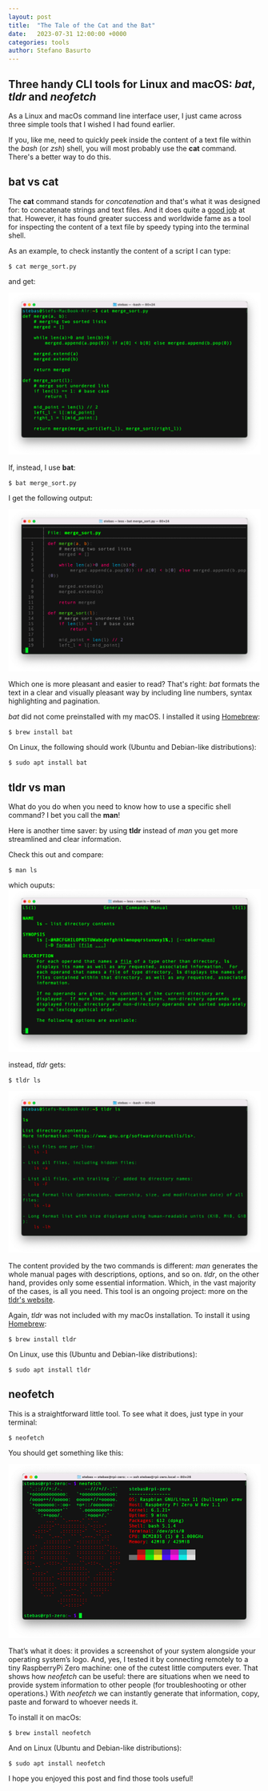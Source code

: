 ```yaml
---
layout: post
title:  "The Tale of the Cat and the Bat"
date:   2023-07-31 12:00:00 +0000
categories: tools
author: Stefano Basurto
---
```

Three handy CLI tools for Linux and macOS: *bat*, *tldr* and *neofetch*
------------------------------------------------------------------------
As a Linux and macOs command line interface user, I just came across three simple tools that
I wished I had found earlier.

If you, like me, need to quickly peek inside the content of a text file within the *bash* (or *zsh*) shell, you will most probably use the **cat** command. There's a better way to do this.

<!-- ![Cat dressing up as a bat for Halloween](https://source.unsplash.com/PCzp1W7tnjw)
*Photo source: Unsplash* -->

bat vs cat
----------
The **cat** command stands for *concatenation* and that's what it was designed for: to concatenate strings and text files. And it does quite a [good job](https://www.freecodecamp.org/news/the-cat-command-in-linux-concatenation-explained-with-bash-examples/) at that.
However, it has found greater success and worldwide fame as a tool for inspecting the content of a text file by speedy typing into the terminal shell.

As an example, to check instantly the content of a script I can type:

```
$ cat merge_sort.py
```

and get:

![cat output](/assets/images/batpost_cat_output.png)

If, instead, I use **bat**:

```
$ bat merge_sort.py
```

I get the following output:

![bat output](/assets/images/batpost_bat_output.png)

Which one is more pleasant and easier to read? That's right: *bat* formats the text in a clear and visually pleasant way by including line numbers, syntax highlighting and pagination.

*bat* did not come preinstalled with my macOS. I installed it using [Homebrew]():

```
$ brew install bat
```

On Linux, the following should work (Ubuntu and Debian-like distributions):
```
$ sudo apt install bat
```

tldr vs man
-----------

What do you do when you need to know how to use a specific shell 
command? I bet you call the **man**!

Here is another time saver: by using **tldr** instead of *man* you get more streamlined 
and clear information.

Check this out and compare:
```
$ man ls
```
which ouputs:
![man output](/assets/images/batpost_man_output.png)

instead, *tldr* gets:

```
$ tldr ls
```
![tldr output](/assets/images/batpost_tldr_output.png)

The content provided by the two commands is different: *man* generates the whole manual pages with descriptions, options, and so on. *tldr*, on the other hand, provides only some essential information. Which, in the vast majority of the cases, is all you need. This tool is an ongoing project: more on the [tldr's website](https://tldr.sh/).

Again, *tldr* was not included with my macOs installation. To install it using [Homebrew]():

```
$ brew install tldr
```

On Linux, use this (Ubuntu and Debian-like distributions):
```
$ sudo apt install tldr
```

neofetch
--------

This is a straightforward little tool. To see what it does, just type in your terminal:

```
$ neofetch
```

You should get something like this:

![neofetch output](/assets/images/batpost_neofetch_output.png)

That’s what it does: it provides a screenshot of your system alongside your operating system’s logo. And, yes, I tested it by connecting remotely to a tiny RaspberryPi Zero machine: one of the cutest little computers ever. That shows how *neofetch* can be useful: there are situations when we need to provide system information to other people (for troubleshooting or other operations.) With *neofetch* we can instantly generate that information, copy, paste and forward to whoever needs it.

To install it on macOs:
```
$ brew install neofetch
```

And on Linux (Ubuntu and Debian-like distributions):
```
$ sudo apt install neofetch
```

I hope you enjoyed this post and find those tools useful!